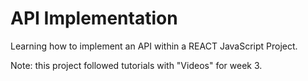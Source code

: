 # API Implementation

Learning how to implement an API within a REACT JavaScript Project.

Note: this project followed tutorials with "Videos" for week 3.
